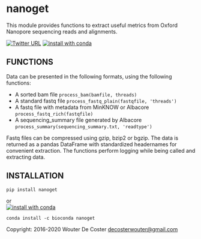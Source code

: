 # nanoget
This module provides functions to extract useful metrics from Oxford Nanopore sequencing reads and alignments.  

[![Twitter URL](https://img.shields.io/twitter/url/https/twitter.com/wouter_decoster.svg?style=social&label=Follow%20%40wouter_decoster)](https://twitter.com/wouter_decoster)
[![install with conda](https://anaconda.org/bioconda/nanoget/badges/installer/conda.svg)](https://anaconda.org/bioconda/nanoget)


## FUNCTIONS
Data can be presented in the following formats, using the following functions:  
- A sorted bam file `process_bam(bamfile, threads)`  
- A standard fastq file `process_fastq_plain(fastqfile, 'threads')`  
- A fastq file with metadata from MinKNOW or Albacore `process_fastq_rich(fastqfile)`  
- A sequencing_summary file generated by Albacore `process_summary(sequencing_summary.txt, 'readtype')`  

Fastq files can be compressed using gzip, bzip2 or bgzip. The data is returned as a pandas DataFrame with standardized headernames for convenient extraction. The functions perform logging while being called and extracting data.


## INSTALLATION
```bash
pip install nanoget
```
or  
[![install with conda](https://anaconda.org/bioconda/nanoget/badges/installer/conda.svg)](https://anaconda.org/bioconda/nanoget)
```
conda install -c bioconda nanoget
```

Copyright: 2016-2020 Wouter De Coster <decosterwouter@gmail.com>
